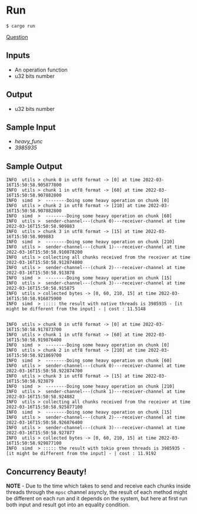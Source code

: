 
# Run 

```console 
$ cargo run
```

[Question](https://quera.org/problemset/113613/)


## Inputs

* An operation function
* u32 bits number

## Output

* u32 bits number


## Sample Input

* _heavy_func_
* _3985935_

## Sample Output

```console
INFO  utils > chunk 0 in utf8 format -> [0] at time 2022-03-16T15:50:58.905877800
INFO  utils > chunk 1 in utf8 format -> [60] at time 2022-03-16T15:50:58.907882800
INFO  simd  >  --------Doing some heavy operation on chunk [0]
INFO  utils > chunk 2 in utf8 format -> [210] at time 2022-03-16T15:50:58.907882800
INFO  simd  >  --------Doing some heavy operation on chunk [60]
INFO  utils >  sender-channel---(chunk 0)---receiver-channel at time 2022-03-16T15:50:58.909883
INFO  utils > chunk 3 in utf8 format -> [15] at time 2022-03-16T15:50:58.909883
INFO  simd  >  --------Doing some heavy operation on chunk [210]
INFO  utils >  sender-channel---(chunk 1)---receiver-channel at time 2022-03-16T15:50:58.910878200
INFO  utils > collecting all chunks received from the receiver at time 2022-03-16T15:50:58.912874800
INFO  utils >  sender-channel---(chunk 2)---receiver-channel at time 2022-03-16T15:50:58.913878
INFO  simd  >  --------Doing some heavy operation on chunk [15]
INFO  utils >  sender-channel---(chunk 3)---receiver-channel at time 2022-03-16T15:50:58.915875
INFO  utils > collected bytes -> [0, 60, 210, 15] at time 2022-03-16T15:50:58.916875900
INFO  simd  > ::::: the result with native threads is 3985935 - [it might be different from the input] - | cost : 11.5148


INFO  utils > chunk 0 in utf8 format -> [0] at time 2022-03-16T15:50:58.917873700
INFO  utils > chunk 1 in utf8 format -> [60] at time 2022-03-16T15:50:58.919876400
INFO  simd  >  --------Doing some heavy operation on chunk [0]
INFO  utils > chunk 2 in utf8 format -> [210] at time 2022-03-16T15:50:58.921869700
INFO  simd  >  --------Doing some heavy operation on chunk [60]
INFO  utils >  sender-channel---(chunk 0)---receiver-channel at time 2022-03-16T15:50:58.922874700
INFO  utils > chunk 3 in utf8 format -> [15] at time 2022-03-16T15:50:58.923879
INFO  simd  >  --------Doing some heavy operation on chunk [210]
INFO  utils >  sender-channel---(chunk 1)---receiver-channel at time 2022-03-16T15:50:58.924882
INFO  utils > collecting all chunks received from the receiver at time 2022-03-16T15:50:58.925877100
INFO  simd  >  --------Doing some heavy operation on chunk [15]
INFO  utils >  sender-channel---(chunk 2)---receiver-channel at time 2022-03-16T15:50:58.926876400
INFO  utils >  sender-channel---(chunk 3)---receiver-channel at time 2022-03-16T15:50:58.927877
INFO  utils > collected bytes -> [0, 60, 210, 15] at time 2022-03-16T15:50:58.929877100
INFO  simd  > ::::: the result with tokio green threads is 3985935 - [it might be different from the input] - | cost : 11.9192
```

## Concurrency Beauty!

**NOTE** - Due to the time which takes to send and receive each chunks inside threads through the `mpsc` channel asyncly, the result of each method might be different on each run and it depends on the system, but here at first run both input and result got into an equality condition.